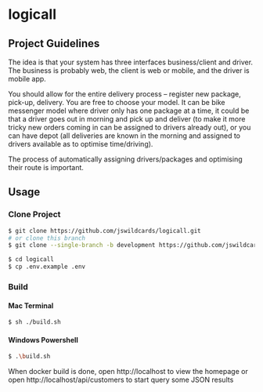 # logicall

## Project Guidelines

The idea is that your system has three interfaces business/client and driver. The business is probably web, the client is web or mobile, and the driver is mobile app.

You should allow for the entire delivery process – register new package, pick-up, delivery. You are free to choose your model. It can be bike messenger model where driver only has one package at a time, it could be that a driver goes out in morning and pick up and deliver (to make it more tricky new orders coming in can be assigned to drivers already out), or you can have depot (all deliveries are known in the morning and assigned to drivers available as to optimise time/driving).

The process of automatically assigning drivers/packages and optimising their route is important.

## Usage

### Clone Project

```bash
$ git clone https://github.com/jswildcards/logicall.git
# or clone this branch
$ git clone --single-branch -b development https://github.com/jswildcards/logicall.git

$ cd logicall
$ cp .env.example .env
```

### Build

#### Mac Terminal

```bash
$ sh ./build.sh
```

#### Windows Powershell

```bash
$ .\build.sh
```

When docker build is done, open http://localhost to view the homepage or open http://localhost/api/customers to start query some JSON results
